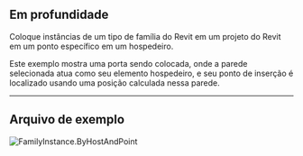 ## Em profundidade
Coloque instâncias de um tipo de família do Revit em um projeto do Revit em um ponto específico em um hospedeiro.

Este exemplo mostra uma porta sendo colocada, onde a parede selecionada atua como seu elemento hospedeiro, e seu ponto de inserção é localizado usando uma posição calculada nessa parede.

___
## Arquivo de exemplo

![FamilyInstance.ByHostAndPoint](./Revit.Elements.FamilyInstance.ByHostAndPoint_img.jpg)
